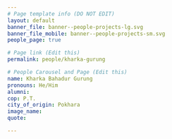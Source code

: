 ```yaml
---
# Page template info (DO NOT EDIT)
layout: default
banner_file: banner--people-projects-lg.svg
banner_file_mobile: banner--people-projects-sm.svg
people_page: true

# Page link (Edit this)
permalink: people/kharka-gurung

# People Carousel and Page (Edit this)
name: Kharka Bahadur Gurung
pronouns: He/Him
alumni: 
cop: P.T.
city_of_origin: Pokhara
image_name: 
quote: 

---
```

